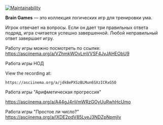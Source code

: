 [![Maintainability](https://api.codeclimate.com/v1/badges/07ac79e162c50dd91946/maintainability)](https://codeclimate.com/github/SergeiPustovoi001/brain-games/maintainability)

**Brain Games** — это коллекция логических игр для тренировки ума.  

Игрок отвечает на вопросы. Если он дает три правильных ответа подряд, игра считается успешно завершенной. Любой неправильный ответ завершает игру.

Работу игры можно посмотреть по ссылке:
https://asciinema.org/a/VZhmkWOvLmVVSF4JvJAHEObU9

Работа игры НОД

View the recording at:

    https://asciinema.org/a/jdk8ePXSzBLMun6SXzICRxG5O

Работа игры "Арифметическая прогрессия"

https://asciinema.org/a/A44gJ4nVmWRzGOyUuRwhHcUmo

Работа игры "Простое ли число?"
https://asciinema.org/a/lXDE2pdV85LyeJ3NDZpNpmjIv
